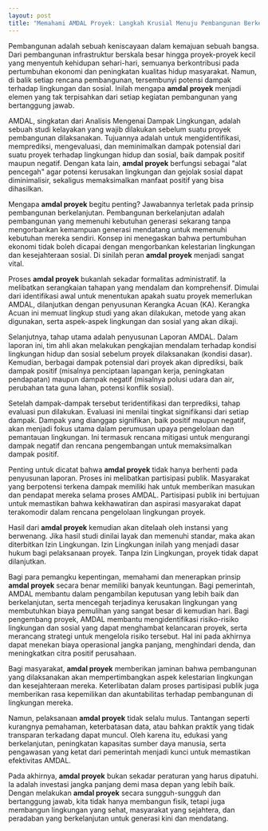 ```yaml
---
layout: post
title: "Memahami AMDAL Proyek: Langkah Krusial Menuju Pembangunan Berkelanjutan"
---
```


Pembangunan adalah sebuah keniscayaan dalam kemajuan sebuah bangsa. Dari pembangunan infrastruktur berskala besar hingga proyek-proyek kecil yang menyentuh kehidupan sehari-hari, semuanya berkontribusi pada pertumbuhan ekonomi dan peningkatan kualitas hidup masyarakat. Namun, di balik setiap rencana pembangunan, tersembunyi potensi dampak terhadap lingkungan dan sosial. Inilah mengapa **amdal proyek** menjadi elemen yang tak terpisahkan dari setiap kegiatan pembangunan yang bertanggung jawab.

AMDAL, singkatan dari Analisis Mengenai Dampak Lingkungan, adalah sebuah studi kelayakan yang wajib dilakukan sebelum suatu proyek pembangunan dilaksanakan. Tujuannya adalah untuk mengidentifikasi, memprediksi, mengevaluasi, dan meminimalkan dampak potensial dari suatu proyek terhadap lingkungan hidup dan sosial, baik dampak positif maupun negatif. Dengan kata lain, **amdal proyek** berfungsi sebagai "alat pencegah" agar potensi kerusakan lingkungan dan gejolak sosial dapat diminimalisir, sekaligus memaksimalkan manfaat positif yang bisa dihasilkan.

Mengapa **amdal proyek** begitu penting? Jawabannya terletak pada prinsip pembangunan berkelanjutan. Pembangunan berkelanjutan adalah pembangunan yang memenuhi kebutuhan generasi sekarang tanpa mengorbankan kemampuan generasi mendatang untuk memenuhi kebutuhan mereka sendiri. Konsep ini menegaskan bahwa pertumbuhan ekonomi tidak boleh dicapai dengan mengorbankan kelestarian lingkungan dan kesejahteraan sosial. Di sinilah peran **amdal proyek** menjadi sangat vital.

Proses **amdal proyek** bukanlah sekadar formalitas administratif. Ia melibatkan serangkaian tahapan yang mendalam dan komprehensif. Dimulai dari identifikasi awal untuk menentukan apakah suatu proyek memerlukan AMDAL, dilanjutkan dengan penyusunan Kerangka Acuan (KA). Kerangka Acuan ini memuat lingkup studi yang akan dilakukan, metode yang akan digunakan, serta aspek-aspek lingkungan dan sosial yang akan dikaji.

Selanjutnya, tahap utama adalah penyusunan Laporan AMDAL. Dalam laporan ini, tim ahli akan melakukan pengkajian mendalam terhadap kondisi lingkungan hidup dan sosial sebelum proyek dilaksanakan (kondisi dasar). Kemudian, berbagai dampak potensial dari proyek akan diprediksi, baik dampak positif (misalnya penciptaan lapangan kerja, peningkatan pendapatan) maupun dampak negatif (misalnya polusi udara dan air, perubahan tata guna lahan, potensi konflik sosial).

Setelah dampak-dampak tersebut teridentifikasi dan terprediksi, tahap evaluasi pun dilakukan. Evaluasi ini menilai tingkat signifikansi dari setiap dampak. Dampak yang dianggap signifikan, baik positif maupun negatif, akan menjadi fokus utama dalam perumusan upaya pengelolaan dan pemantauan lingkungan. Ini termasuk rencana mitigasi untuk mengurangi dampak negatif dan rencana pengembangan untuk memaksimalkan dampak positif.

Penting untuk dicatat bahwa **amdal proyek** tidak hanya berhenti pada penyusunan laporan. Proses ini melibatkan partisipasi publik. Masyarakat yang berpotensi terkena dampak memiliki hak untuk memberikan masukan dan pendapat mereka selama proses AMDAL. Partisipasi publik ini bertujuan untuk memastikan bahwa kekhawatiran dan aspirasi masyarakat dapat terakomodir dalam rencana pengelolaan lingkungan proyek.

Hasil dari **amdal proyek** kemudian akan ditelaah oleh instansi yang berwenang. Jika hasil studi dinilai layak dan memenuhi standar, maka akan diterbitkan Izin Lingkungan. Izin Lingkungan inilah yang menjadi dasar hukum bagi pelaksanaan proyek. Tanpa Izin Lingkungan, proyek tidak dapat dilanjutkan.

Bagi para pemangku kepentingan, memahami dan menerapkan prinsip **amdal proyek** secara benar memiliki banyak keuntungan. Bagi pemerintah, AMDAL membantu dalam pengambilan keputusan yang lebih baik dan berkelanjutan, serta mencegah terjadinya kerusakan lingkungan yang membutuhkan biaya pemulihan yang sangat besar di kemudian hari. Bagi pengembang proyek, AMDAL membantu mengidentifikasi risiko-risiko lingkungan dan sosial yang dapat menghambat kelancaran proyek, serta merancang strategi untuk mengelola risiko tersebut. Hal ini pada akhirnya dapat menekan biaya operasional jangka panjang, menghindari denda, dan meningkatkan citra positif perusahaan.

Bagi masyarakat, **amdal proyek** memberikan jaminan bahwa pembangunan yang dilaksanakan akan mempertimbangkan aspek kelestarian lingkungan dan kesejahteraan mereka. Keterlibatan dalam proses partisipasi publik juga memberikan rasa kepemilikan dan akuntabilitas terhadap pembangunan di lingkungan mereka.

Namun, pelaksanaan **amdal proyek** tidak selalu mulus. Tantangan seperti kurangnya pemahaman, keterbatasan data, atau bahkan praktik yang tidak transparan terkadang dapat muncul. Oleh karena itu, edukasi yang berkelanjutan, peningkatan kapasitas sumber daya manusia, serta pengawasan yang ketat dari pemerintah menjadi kunci untuk memastikan efektivitas AMDAL.

Pada akhirnya, **amdal proyek** bukan sekadar peraturan yang harus dipatuhi. Ia adalah investasi jangka panjang demi masa depan yang lebih baik. Dengan melakukan **amdal proyek** secara sungguh-sungguh dan bertanggung jawab, kita tidak hanya membangun fisik, tetapi juga membangun lingkungan yang sehat, masyarakat yang sejahtera, dan peradaban yang berkelanjutan untuk generasi kini dan mendatang.
